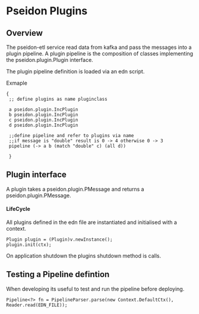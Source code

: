 # Pseidon Plugins


## Overview

The pseidon-etl service read data from kafka and pass the messages into a plugin pipeline.
A plugin pipeline is the composition of classes implementing the pseidon.plugin.Plugin interface.

The plugin pipeline definition is loaded via an edn script.

Exmaple

```
{
 ;; define plugins as name pluginclass

 a pseidon.plugin.IncPlugin
 b pseidon.plugin.IncPlugin
 c pseidon.plugin.IncPlugin
 d pseidon.plugin.IncPlugin

 ;;define pipeline and refer to plugins via name
 ;;if message is "double" result is 0 -> 4 otherwise 0 -> 3
 pipeline (-> a b (match "double" c) (all d))

 }
```

## Plugin interface


A plugin takes a pseidon.plugin.PMessage and returns a pseidon.plugin.PMessage.

#### LifeCycle

All plugins defined in the edn file are instantiated and initialised with a context.

```
Plugin plugin = (Plugin)v.newInstance();
plugin.init(ctx);
```

On application shutdown the plugins shutdown method is calls.

## Testing a Pipeline defintion

When developing its useful to test and run the pipeline before deploying.

```
Pipeline<?> fn = PipelineParser.parse(new Context.DefaultCtx(), Reader.read(EDN_FILE));
```